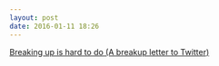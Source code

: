 ```yaml
---
layout: post
date: 2016-01-11 18:26
---
```

[Breaking up is hard to do (A breakup letter to Twitter)](http://brianschrader.com/archive/breaking-up-is-hard-to-do/)
